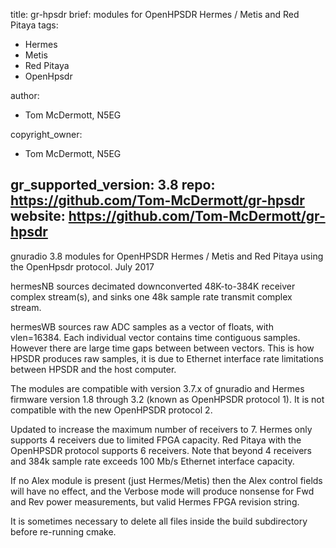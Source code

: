 title: gr-hpsdr
brief: modules for OpenHPSDR Hermes / Metis and Red Pitaya
tags:
  - Hermes
  - Metis
  - Red Pitaya
  - OpenHpsdr

author: 
  - Tom McDermott, N5EG

copyright_owner: 
  - Tom McDermott, N5EG
  
gr_supported_version: 3.8
repo: https://github.com/Tom-McDermott/gr-hpsdr
website: https://github.com/Tom-McDermott/gr-hpsdr
--- 
gnuradio 3.8 modules for OpenHPSDR Hermes / Metis and Red Pitaya using the OpenHpsdr protocol. July 2017

hermesNB sources decimated downconverted 48K-to-384K receiver complex stream(s), and sinks one 48k sample rate transmit complex stream.

hermesWB sources raw ADC samples as a vector of floats, with vlen=16384. Each individual vector contains time contiguous samples. However there are large time gaps between between vectors. This is how HPSDR produces raw samples, it is due to Ethernet interface rate limitations between HPSDR and the host computer.

The modules are compatible with version 3.7.x of gnuradio and Hermes firmware version 1.8 through 3.2 (known as OpenHPSDR protocol 1). It is not compatible with the new OpenHPSDR protocol 2.

Updated to increase the maximum number of receivers to 7. Hermes only supports 4 receivers due to limited FPGA capacity. Red Pitaya with the OpenHPSDR protocol supports 6 receivers. Note that beyond 4 receivers and 384k sample rate exceeds 100 Mb/s Ethernet interface capacity.

If no Alex module is present (just Hermes/Metis) then the Alex control fields will have no effect, and the Verbose mode will produce nonsense for Fwd and Rev power measurements, but valid Hermes FPGA revision string.

It is sometimes necessary to delete all files inside the build subdirectory before re-running cmake.
